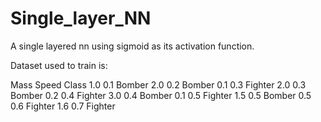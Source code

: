 # Single_layer_NN
A single layered nn using sigmoid as its activation function.


Dataset used to train is:

Mass    Speed   Class
1.0      0.1    Bomber
2.0      0.2    Bomber
0.1      0.3    Fighter
2.0      0.3    Bomber 
0.2      0.4    Fighter
3.0      0.4    Bomber
0.1      0.5    Fighter
1.5      0.5    Bomber
0.5      0.6    Fighter
1.6      0.7    Fighter

